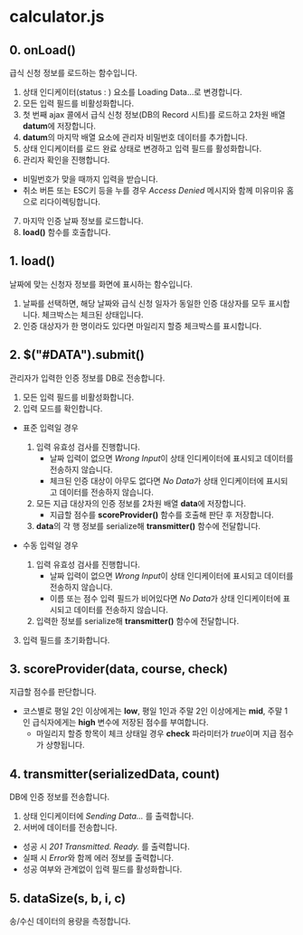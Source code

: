 calculator.js
=============

## 0. onLoad()
급식 신청 정보를 로드하는 함수입니다.  
1. 상태 인디케이터(status : ) 요소를 Loading Data...로 변경합니다.
2. 모든 입력 필드를 비활성화합니다.
3. 첫 번째 ajax 콜에서 급식 신청 정보(DB의 Record 시트)를 로드하고 2차원 배열 **datum**에 저장합니다.
4. **datum**의 마지막 배열 요소에 관리자 비밀번호 데이터를 추가합니다.
5. 상태 인디케이터를 로드 완료 상태로 변경하고 입력 필드를 활성화합니다.
6. 관리자 확인을 진행합니다.
  * 비밀번호가 맞을 때까지 입력을 받습니다.
  * 취소 버튼 또는 ESC키 등을 누를 경우 *Access Denied* 메시지와 함께 미유미유 홈으로 리다이렉팅합니다.
7. 마지막 인증 날짜 정보를 로드합니다.
8. **load()** 함수를 호출합니다.

## 1. load()
날짜에 맞는 신청자 정보를 화면에 표시하는 함수입니다.
1. 날짜를 선택하면, 해당 날짜와 급식 신청 일자가 동일한 인증 대상자를 모두 표시합니다. 체크박스는 체크된 상태입니다.
2. 인증 대상자가 한 명이라도 있다면 마일리지 할증 체크박스를 표시합니다.

## 2. $("#DATA").submit()
관리자가 입력한 인증 정보를 DB로 전송합니다.
1. 모든 입력 필드를 비활성화합니다.
2. 입력 모드를 확인합니다.
  * 표준 입력일 경우
    1. 입력 유효성 검사를 진행합니다.
        * 날짜 입력이 없으면 *Wrong Input*이 상태 인디케이터에 표시되고 데이터를 전송하지 않습니다.
        * 체크된 인증 대상이 아무도 없다면 *No Data*가 상태 인디케이터에 표시되고 데이터를 전송하지 않습니다.
    2. 모든 지급 대상자의 인증 정보를 2차원 배열 **data**에 저장합니다.
        * 지급할 점수를 **scoreProvider()** 함수를 호출해 판단 후 저장합니다.
    3. **data**의 각 행 정보를 serialize해 **transmitter()** 함수에 전달합니다.  
    
  * 수동 입력일 경우
    1. 입력 유효성 검사를 진행합니다.
        * 날짜 입력이 없으면 *Wrong Input*이 상태 인디케이터에 표시되고 데이터를 전송하지 않습니다.
        * 이름 또는 점수 입력 필드가 비어있다면 *No Data*가 상태 인디케이터에 표시되고 데이터를 전송하지 않습니다.
    2. 입력한 정보를 serialize해 **transmitter()** 함수에 전달합니다.
    
3. 입력 필드를 초기화합니다.

## 3. scoreProvider(data, course, check)
지급할 점수를 판단합니다.  
* 코스별로 평일 2인 이상에게는 **low**, 평일 1인과 주말 2인 이상에게는 **mid**, 주말 1인 급식자에게는 **high** 변수에 저장된 점수를 부여합니다.  
  * 마일리지 할증 항목이 체크 상태일 경우 **check** 파라미터가 *true*이며 지급 점수가 상향됩니다.
  
## 4. transmitter(serializedData, count)
DB에 인증 정보를 전송합니다.
1. 상태 인디케이터에 *Sending Data...* 를 출력합니다.
2. 서버에 데이터를 전송합니다.
  * 성공 시 *201 Transmitted. Ready.* 를 출력합니다.
  * 실패 시 *Error*와 함께 에러 정보를 출력합니다.
  * 성공 여부와 관계없이 입력 필드를 활성화합니다.
  
## 5. dataSize(s, b, i, c)
송/수신 데이터의 용량을 측정합니다.
